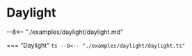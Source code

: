 # Daylight

--8<-- "./examples/daylight/daylight.md"

=== "Daylight"
    ```ts
    --8<-- "./examples/daylight/daylight.ts"
    ```
